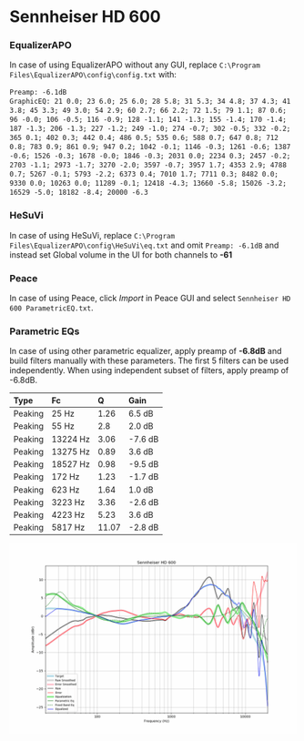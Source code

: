 # Sennheiser HD 600

### EqualizerAPO
In case of using EqualizerAPO without any GUI, replace `C:\Program Files\EqualizerAPO\config\config.txt`
with:
```
Preamp: -6.1dB
GraphicEQ: 21 0.0; 23 6.0; 25 6.0; 28 5.8; 31 5.3; 34 4.8; 37 4.3; 41 3.8; 45 3.3; 49 3.0; 54 2.9; 60 2.7; 66 2.2; 72 1.5; 79 1.1; 87 0.6; 96 -0.0; 106 -0.5; 116 -0.9; 128 -1.1; 141 -1.3; 155 -1.4; 170 -1.4; 187 -1.3; 206 -1.3; 227 -1.2; 249 -1.0; 274 -0.7; 302 -0.5; 332 -0.2; 365 0.1; 402 0.3; 442 0.4; 486 0.5; 535 0.6; 588 0.7; 647 0.8; 712 0.8; 783 0.9; 861 0.9; 947 0.2; 1042 -0.1; 1146 -0.3; 1261 -0.6; 1387 -0.6; 1526 -0.3; 1678 -0.0; 1846 -0.3; 2031 0.0; 2234 0.3; 2457 -0.2; 2703 -1.1; 2973 -1.7; 3270 -2.0; 3597 -0.7; 3957 1.7; 4353 2.9; 4788 0.7; 5267 -0.1; 5793 -2.2; 6373 0.4; 7010 1.7; 7711 0.3; 8482 0.0; 9330 0.0; 10263 0.0; 11289 -0.1; 12418 -4.3; 13660 -5.8; 15026 -3.2; 16529 -5.0; 18182 -8.4; 20000 -6.3
```

### HeSuVi
In case of using HeSuVi, replace `C:\Program Files\EqualizerAPO\config\HeSuVi\eq.txt` and omit `Preamp:
-6.1dB` and instead set Global volume in the UI for both channels to **-61**

### Peace
In case of using Peace, click *Import* in Peace GUI and select `Sennheiser HD 600 ParametricEQ.txt`.

### Parametric EQs
In case of using other parametric equalizer, apply preamp of **-6.8dB** and build filters manually
with these parameters. The first 5 filters can be used independently.
When using independent subset of filters, apply preamp of -6.8dB.

| Type    | Fc       |     Q | Gain    |
|:--------|:---------|:------|:--------|
| Peaking | 25 Hz    |  1.26 | 6.5 dB  |
| Peaking | 55 Hz    |  2.8  | 2.0 dB  |
| Peaking | 13224 Hz |  3.06 | -7.6 dB |
| Peaking | 13275 Hz |  0.89 | 3.6 dB  |
| Peaking | 18527 Hz |  0.98 | -9.5 dB |
| Peaking | 172 Hz   |  1.23 | -1.7 dB |
| Peaking | 623 Hz   |  1.64 | 1.0 dB  |
| Peaking | 3223 Hz  |  3.36 | -2.6 dB |
| Peaking | 4223 Hz  |  5.23 | 3.6 dB  |
| Peaking | 5817 Hz  | 11.07 | -2.8 dB |

![](https://raw.githubusercontent.com/jaakkopasanen/AutoEq/master/results/oratory1990/harman_over-ear_2018/Sennheiser%20HD%20600/Sennheiser%20HD%20600.png)